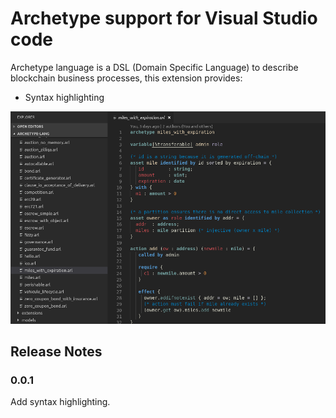 # Archetype support for Visual Studio code

Archetype language is a DSL (Domain Specific Language) to describe blockchain business processes, this extension provides:

* Syntax highlighting

![Screenshot](screenshots/screenshot_01.png)

## Release Notes

### 0.0.1

Add syntax highlighting.
